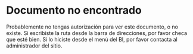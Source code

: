 # Documento no encontrado
Probablemente no tengas autorización para ver este documento, o no existe.
Si escribiste la ruta desde la barra de direcciones, por favor checa que esté bien.
Si lo hiciste desde el menú del BI, por favor contacta al administrador del sitio.
